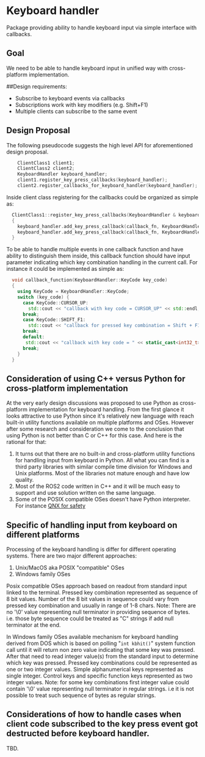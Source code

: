 # Keyboard handler
Package providing ability to handle keyboard input via simple interface with callbacks. 

## Goal
We need to be able to handle keyboard input in unified way with cross-platform implementation.

##Design requirements:
* Subscribe to keyboard events via callbacks
* Subscriptions work with key modifiers (e.g. Shift+F1)
* Multiple clients can subscribe to the same event

## Design Proposal
The following pseudocode suggests the high level API for aforementioned design proposal.
```cpp
    ClientClass1 client1;
    ClientClass2 client2;
    KeyboardHandler keyboard_handler;
    client1.register_key_press_callbacks(keyboard_handler);
    client2.register_callbacks_for_keyboard_handler(keyboard_handler);
```
Inside client class registering for the callbacks could be organized as simple as:
```cpp
  ClientClass1::register_key_press_callbacks(KeyboardHandler & keyboard_handler) 
  {
    keyboard_handler.add_key_press_callback(callback_fn, KeyboardHandler::KeyCode::CURSOR_UP);
    keyboard_handler.add_key_press_callback(callback_fn, KeyboardHandler::KeyCode::SHIFT_F1);
  }
```
To be able to handle multiple events in one callback function and have ability to distinguish 
them inside, this callback function should have input parameter indicating which key combination 
handling in the current call. For instance it could be implemented as simple as:
```cpp
  void callback_function(KeyboardHandler::KeyCode key_code)
  {
    using KeyCode = KeyboardHandler::KeyCode;
    switch (key_code) {
      case KeyCode::CURSOR_UP:
        std::cout << "callback with key code = CURSOR_UP" << std::endl;
      break;
      case KeyCode::SHIFT_F1:
        std::cout << "callback for pressed key combination = Shift + F1" << std::endl;
      break;
      default:
       std::cout << "callback with key code = " << static_cast<int32_t>(key_code) << std::endl;
      break;
    }
  }
```

## Consideration of using C++ versus Python for cross-platform implementation
At the very early design discussions was proposed to use Python as cross-platform 
implementation for keyboard handling. From the first glance it looks attractive to use Python 
since it's relatively new language with reach built-in utility functions available on multiple 
platforms and OSes.
However after some research and consideration we come to the conclusion that using Python is 
not better than C or C++ for this case. And here is the rational for that:
1. It turns out that there are no built-in and cross-platform utility functions for handling input 
   from keyboard in Python. All what you can find is a third party libraries with similar 
   compile time division for Windows and Unix platforms. Most of the libraries not mature 
   enough and have low quality.
2. Most of the ROS2 code written in C++ and it will be much easy to support and use solution
   written on the same language.
3. Some of the POSIX compatible OSes doesn't have Python interpreter. For instance [QNX for safety](https://blackberry.qnx.com/en/software-solutions/embedded-software/qnx-os-for-safety) 

## Specific of handling input from keyboard on different platforms
Processing of the keyboard handling is differ for different operating systems.
There are two major different approaches:
1. Unix/MacOS aka POSIX "compatible" OSes
2. Windows family OSes

Posix compatible OSes approach based on readout from standard input linked to the terminal.
Pressed key combination represented as sequence of 8 bit values. Number of the 8 bit values in sequence
could vary from pressed key combination and usually in range of 1-8 chars. Note: There are no
'\0' value representing null terminator in providing sequence of bytes. i.e. those byte
sequence could be treated as "C" strings if add null terminator at the end.

In Windows family OSes available mechanism for keyboard handling derived from DOS which is based on
polling "`int kbhit()`" system function call until it will return non zero value indicating that
some key was pressed. After that need to read integer value(s) from the standard input to
determine which key was pressed. Pressed key combinations could be represented as one or two 
integer values. Simple alphanumerical keys represented as single integer. Control keys and specific
function keys represented as two integer values. Note: for some key combinations first integer 
value could contain '\0' value representing null terminator in regular strings. 
i.e it is not possible to treat such sequence of bytes as regular strings.

## Considerations of how to handle cases when client code subscribed to the key press event got destructed before keyboard handler.
TBD.